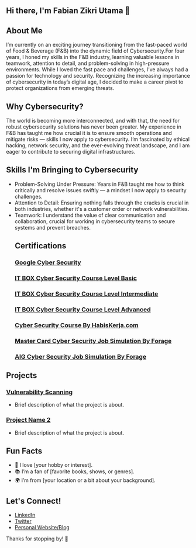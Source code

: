 ## Hi there, I'm Fabian Zikri Utama 👋
## About Me
I’m currently on an exciting journey transitioning from the fast-paced world of Food & Beverage (F&B) into the dynamic field of Cybersecurity.For four years, I honed my skills in the F&B industry, learning valuable lessons in teamwork, attention to detail, and problem-solving in high-pressure environments. While I loved the fast pace and challenges, I’ve always had a passion for technology and security. Recognizing the increasing importance of cybersecurity in today’s digital age, I decided to make a career pivot to protect organizations from emerging threats.
## Why Cybersecurity?
The world is becoming more interconnected, and with that, the need for robust cybersecurity solutions has never been greater. My experience in F&B has taught me how crucial it is to ensure smooth operations and mitigate risks — skills I now apply to cybersecurity. I’m fascinated by ethical hacking, network security, and the ever-evolving threat landscape, and I am eager to contribute to securing digital infrastructures.
## Skills I'm Bringing to Cybersecurity
- Problem-Solving Under Pressure: Years in F&B taught me how to think critically and resolve issues swiftly — a mindset I now apply to security challenges.
- Attention to Detail: Ensuring nothing falls through the cracks is crucial in both industries, whether it's a customer order or network vulnerabilities.
- Teamwork: I understand the value of clear communication and collaboration, crucial for working in cybersecurity teams to secure systems and prevent breaches.
  ## Certifications
  ### [Google Cyber Security](https://www.coursera.org/account/accomplishments/professional-cert/UZ5TDKIZLSLX)
  ### [IT BOX Cyber Security Course Level Basic](https://itbox.id/certificate-verifier/139414075-13ECBB898-12CE9C6B3/)
  ### [IT BOX Cyber Security Course Level Intermediate](https://itbox.id/certificate-verifier/139414075-1395F0468-12CE9C6B3/)
  ### [IT BOX Cyber Security Course Level Advanced](https://itbox.id/certificate-verifier/139414075-1395F29E7-12CE9C6B3/)
  ### [Cyber Security Course By HabisKerja.com](https://drive.google.com/file/d/1i-OMxNAPMeax3RG2F7HX33pHIBRZ71RW/view?usp=drive_link)
  ### [Master Card Cyber Security Job Simulation By Forage](https://forage-uploads-prod.s3.amazonaws.com/completion-certificates/mastercard/vcKAB5yYAgvemepGQ_Mastercard_vKKZLz3w23gpAxRQ7_1728104002457_completion_certificate.pdf)
  ### [AIG Cyber Security Job Simulation By Forage](https://forage-uploads-prod.s3.amazonaws.com/completion-certificates/AIG/2ZFnEGEDKTQMtEv9C_AIG_vKKZLz3w23gpAxRQ7_1728110776883_completion_certificate.pdf)
  
## Projects
### [Vulnerability Scanning](https://github.com/fabzutama/Vulnerability-Scanning-Project)
- Brief description of what the project is about.

### [Project Name 2](link-to-your-project)
- Brief description of what the project is about.

## Fun Facts
- 🎨 I love [your hobby or interest].
- 📚 I’m a fan of [favorite books, shows, or genres].
- 🌍 I’m from [your location or a bit about your background].

## Let's Connect!
- [LinkedIn](your-linkedin-url)
- [Twitter](your-twitter-url)
- [Personal Website/Blog](your-website-url)

Thanks for stopping by! 🚀
